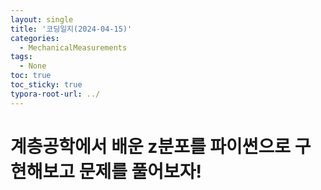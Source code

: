 ```yaml
---
layout: single
title: '코딩일지(2024-04-15)'
categories:
  - MechanicalMeasurements
tags:
  - None
toc: true
toc_sticky: true
typora-root-url: ../
---
```




# 계층공학에서 배운 z분포를 파이썬으로 구현해보고 문제를 풀어보자!




